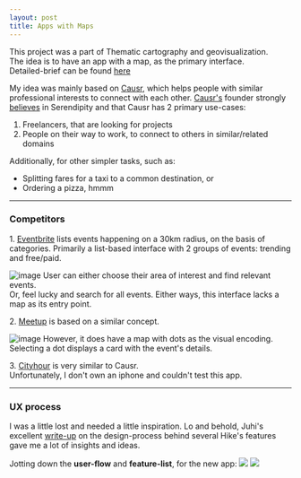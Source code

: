 ```yaml
---
layout: post
title: Apps with Maps
---
```


This project was a part of Thematic cartography and geovisualization.  
The idea is to have an app with a map, as the primary interface.  
Detailed-brief can be found [here](https://github.com/mapschool/course/issues/31)  

My idea was mainly based on [Causr](http://causr.rusic.com), which helps people with similar professional interests to connect with each other. [Causr's](https://www.producthunt.com/posts/causr) founder strongly [believes](https://inews.co.uk/opinion/columnists/causr-new-app-encourages-friendships-working-relationships-strangers/) in Serendipity and that Causr has 2 primary use-cases:  
1. Freelancers, that are looking for projects
2. People on their way to work, to connect to others in similar/related domains

Additionally, for other simpler tasks, such as:
* Splitting fares for a taxi to a common destination, or
* Ordering a pizza, hmmm

---

### Competitors
1\. [Eventbrite](https://www.eventbrite.com/) lists events happening on a 30km radius, on the basis of categories.
Primarily a list-based interface with 2 groups of events: trending and free/paid.

![image](/blog/images/eventbrite.jpg)
User can either choose their area of interest and find relevant events.  
Or, feel lucky and search for all events. Either ways, this interface lacks a map as its entry point.

2\. [Meetup](https://www.meetup.com/) is based on a similar concept.  

![image](/blog/images/meetup.jpg)
However, it does have a map with dots as the visual encoding.  
Selecting a dot displays a card with the event's details.

3\. [Cityhour](http://cityhour.com/) is very similar to Causr.  
Unfortunately, I don't own an iphone and couldn't test this app.

---

### UX process
I was a little lost and needed a little inspiration. 
Lo and behold, Juhi's excellent [write-up](http://juhi.co/hike/) on the design-process behind several Hike's features gave me a lot of insights and ideas.

Jotting down the **user-flow** and **feature-list**, for the new app:
![](/blog/images/flow.jpg)
![](/blog/images/screensv1.jpg)


